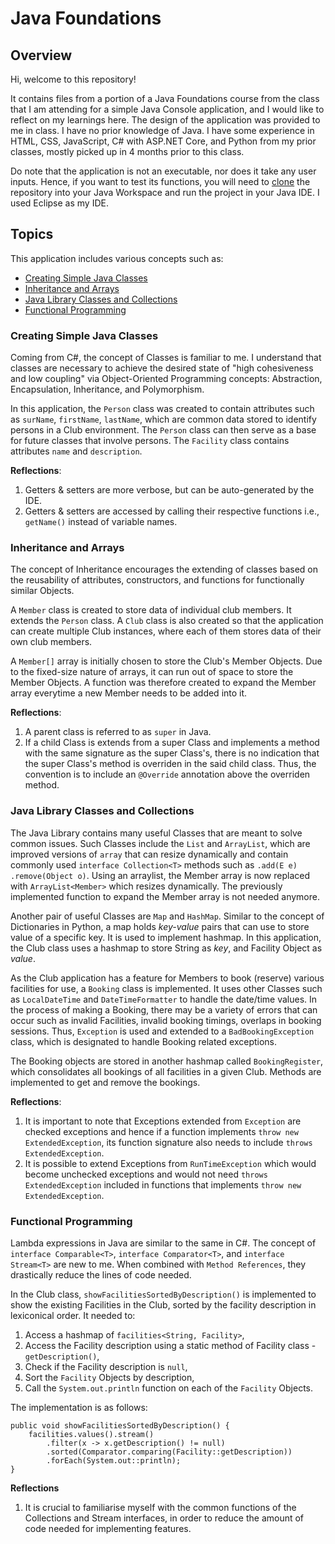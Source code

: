 # Java Foundations

## Overview

Hi, welcome to this repository!

It contains files from a portion of a Java Foundations course from the class that I am attending for a simple Java Console application, and I would like to reflect on my learnings here. The design of the application was provided to me in class. I have no prior knowledge of Java. I have some experience in HTML, CSS, JavaScript, C# with ASP.NET Core, and Python from my prior classes, mostly picked up in 4 months prior to this class.

Do note that the application is not an executable, nor does it take any user inputs. Hence, if you want to test its functions, you will need to [clone](https://docs.github.com/en/repositories/creating-and-managing-repositories/cloning-a-repository) the repository into your Java Workspace and run the project in your Java IDE. I used Eclipse as my IDE.

## Topics

This application includes various concepts such as:
* [Creating Simple Java Classes](https://github.com/zephyrdark/gdipsa-sa4105-clubApplication?tab=readme-ov-file#creating-simple-java-classes)
* [Inheritance and Arrays](https://github.com/zephyrdark/gdipsa-sa4105-clubApplication?tab=readme-ov-file#inheritance-and-arrays)
* [Java Library Classes and Collections](https://github.com/zephyrdark/gdipsa-sa4105-clubApplication?tab=readme-ov-file#java-library-classes-and-collections)
* [Functional Programming](https://github.com/zephyrdark/gdipsa-sa4105-clubApplication?tab=readme-ov-file#functional-programming)

### Creating Simple Java Classes

Coming from C#, the concept of Classes is familiar to me. I understand that classes are necessary to achieve the desired state of "high cohesiveness and low coupling" via Object-Oriented Programming concepts: Abstraction, Encapsulation, Inheritance, and Polymorphism.

In this application, the `Person` class was created to contain attributes such as `surName`, `firstName`, `lastName`, which are common data stored to identify persons in a Club environment. The `Person` class can then serve as a base for future classes that involve persons. The `Facility` class contains attributes `name` and `description`.

**Reflections**:
1. Getters & setters are more verbose, but can be auto-generated by the IDE.
2. Getters & setters are accessed by calling their respective functions i.e., `getName()` instead of variable names.

### Inheritance and Arrays

The concept of Inheritance encourages the extending of classes based on the reusability of attributes, constructors, and functions for functionally similar Objects.

A `Member` class is created to store data of individual club members. It extends the `Person` class. A `Club` class is also created so that the application can create multiple Club instances, where each of them stores data of their own club members.

A `Member[]` array is initially chosen to store the Club's Member Objects. Due to the fixed-size nature of arrays, it can run out of space to store the Member Objects. A function was therefore created to expand the Member array everytime a new Member needs to be added into it.

**Reflections**:
1. A parent class is referred to as `super` in Java.
2. If a child Class is extends from a super Class and implements a method with the same signature as the super Class's, there is no indication that the super Class's method is overriden in the said child class. Thus, the convention is to include an `@Override` annotation above the overriden method.

### Java Library Classes and Collections

The Java Library contains many useful Classes that are meant to solve common issues. Such Classes include the `List` and `ArrayList`, which are improved versions of `array` that can resize dynamically and contain commonly used `interface Collection<T>` methods such as `.add(E e)` `.remove(Object o)`. Using an arraylist, the Member array is now replaced with `ArrayList<Member>` which resizes dynamically. The previously implemented function to expand the Member array is not needed anymore.

Another pair of useful Classes are `Map` and `HashMap`. Similar to the concept of Dictionaries in Python, a map  holds *key-value* pairs that can use to store value of a specific key. It is used to implement hashmap. In this application, the Club class uses a hashmap to store String as *key*, and Facility Object as *value*.

As the Club application has a feature for Members to book (reserve) various facilities for use, a `Booking` class is implemented. It uses other Classes such as `LocalDateTime` and `DateTimeFormatter` to handle the date/time values. In the process of making a Booking, there may be a variety of errors that can occur such as invalid Facilities, invalid booking timings, overlaps in booking sessions. Thus, `Exception` is used and extended to a `BadBookingException` class, which is designated to handle Booking related exceptions.

The Booking objects are stored in another hashmap called `BookingRegister`, which consolidates all bookings of all facilities in a given Club. Methods are implemented to get and remove the bookings.

**Reflections**:
1. It is important to note that Exceptions extended from `Exception` are checked exceptions and hence if a function implements `throw new ExtendedException`, its function signature also needs to include `throws ExtendedException`.
2. It is possible to extend Exceptions from `RunTimeException` which would become unchecked exceptions and would not need `throws ExtendedException` included in functions that implements `throw new ExtendedException`.

### Functional Programming

Lambda expressions in Java are similar to the same in C#. The concept of `interface Comparable<T>`, `interface Comparator<T>`, and `interface Stream<T>` are new to me. When combined with `Method References`, they drastically reduce the lines of code needed.

In the Club class, `showFacilitiesSortedByDescription()` is implemented to show the existing Facilities in the Club, sorted by the facility description in lexiconical order. It needed to:
1. Access a hashmap of `facilities<String, Facility>`, 
2. Access the Facility description using a static method of Facility class - `getDescription()`,
3. Check if the Facility description is `null`,
4. Sort the `Facility` Objects by description,
5. Call the `System.out.println` function on each of the `Facility` Objects.

The implementation is as follows:

```
public void showFacilitiesSortedByDescription() {
    facilities.values().stream()
        .filter(x -> x.getDescription() != null)
        .sorted(Comparator.comparing(Facility::getDescription))
        .forEach(System.out::println);
}
```

**Reflections**
1. It is crucial to familiarise myself with the common functions of the Collections and Stream interfaces, in order to reduce the amount of code needed for implementing features.